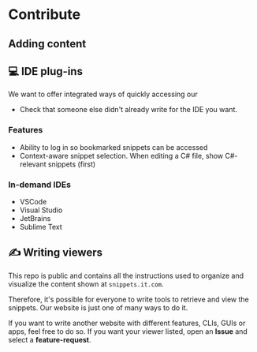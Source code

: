 # Contribute

## Adding content

## 💻 IDE plug-ins
We want to offer integrated ways of quickly accessing our

- Check that someone else didn't already write for the IDE you want.

### Features
- Ability to log in so bookmarked snippets can be accessed
- Context-aware snippet selection. When editing a C# file, show C#-relevant snippets (first)

### In-demand IDEs
- VSCode
- Visual Studio
- JetBrains
- Sublime Text

## ✍️ Writing viewers
This repo is public and contains all the instructions used to organize and visualize the content shown at ``snippets.it.com``.

Therefore, it's possible for everyone to write tools to retrieve and view the snippets. Our website is just one of many ways to do it.

If you want to write another website with different features, CLIs, GUIs or apps, feel free to do so.
If you want your viewer listed, open an **Issue** and select a **feature-request**.
 